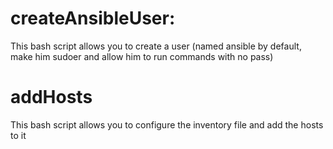 # createAnsibleUser:
This bash script allows you to create a user (named ansible by default, make him sudoer and allow him to run commands with no pass)

# addHosts
This bash script allows you to configure the inventory file and add the hosts to it
